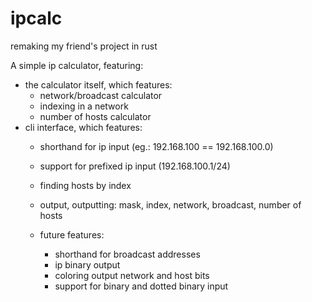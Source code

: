 # ipcalc
remaking my friend's project in rust

A simple ip calculator, featuring:
- the calculator itself, which features:
    - network/broadcast calculator
    - indexing in a network
    - number of hosts calculator
- cli interface, which features:
    - shorthand for ip input (eg.: 192.168.100 == 192.168.100.0)
    - support for prefixed ip input (192.168.100.1/24)
    - finding hosts by index
    - output, outputting: mask, index, network, broadcast, number of hosts

    - future features:
        - shorthand for broadcast addresses
        - ip binary output
        - coloring output network and host bits
        - support for binary and dotted binary input
